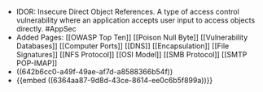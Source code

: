 - IDOR: Insecure Direct Object References. A type of access control vulnerability where an application accepts user input to access objects directly. #AppSec
- Added Pages: [[OWASP Top Ten]] [[Poison Null Byte]] [[Vulnerability Databases]] [[Computer Ports]] [[DNS]] [[Encapsulation]] [[File Signatures]] [[NFS Protocol]] [[OSI Model]] [[SMB Protocol]] [[SMTP POP-IMAP]]
- ((642b6cc0-a49f-49ae-af7d-a8588366b54f))
- {{embed ((6364aa87-9d8d-43ce-8614-ee0c6b5f899a))}}